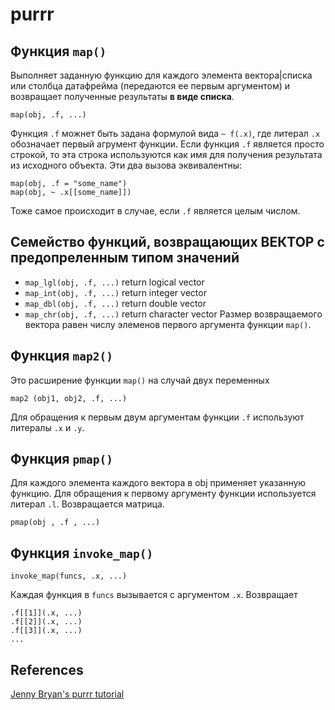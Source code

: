 # purrr
## Функция `map()`
Выполняет заданную функцию для каждого элемента вектора|списка или столбца датафрейма (передаются ее первым аргументом) и возвращает полученные результаты **в виде списка**.
```
map(obj, .f, ...)
```
Функция `.f` можнет быть задана формулой вида `~ f(.x)`, где литерал `.x` обозначает первый агрумент функции.
Если функция `.f` является просто строкой, то эта строка используются как имя для получения результата из исходного объекта. Эти два вызова эквивалентны:
```
map(obj, .f = "some_name")
map(obj, ~ .x[[some_name]])
```
Тоже самое происходит в случае, если `.f` является целым числом.

## Семейство функций, возвращающих ВЕКТОР с предопреленным типом значений
* `map_lgl(obj, .f, ...)` return logical vector
* `map_int(obj, .f, ...)` return integer vector
* `map_dbl(obj, .f, ...)` return double vector
* `map_chr(obj, .f, ...)` return character vector
Размер возвращаемого вектора равен числу элеменов первого аргумента функции `map()`.

## Функция `map2()`
Это расширение функции `map()` на случай двух переменных
```
map2 (obj1, obj2, .f, ...)
```
Для обращения к первым двум аргументам функции `.f` используют литералы `.x` и `.y`.

## Функция `pmap()`
Для каждого элемента каждого вектора в obj применяет указанную функцию. Для обращения к первому аргументу функции используется литерал `.l`. Возвращается матрица.
```
pmap(obj , .f , ...)
```

## Функция `invoke_map()`
```
invoke_map(funcs, .x, ...)
```
Каждая функция в `funcs` вызывается с аргументом `.x`. Возвращает
```
.f[[1]](.x, ...)
.f[[2]](.x, ...)
.f[[3]](.x, ...)
...
```
 ## References
 [Jenny Bryan's purrr tutorial](https://jennybc.github.io/purrr-tutorial/)
 
